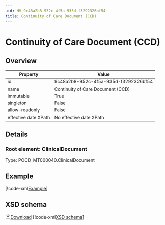 ```yaml
---
uid: HV_9c48a2b8-952c-4f5a-935d-f3292326bf54
title: Continuity of Care Document (CCD)
---
```


# Continuity of Care Document (CCD)

## Overview

Property|Value
---|---
id|9c48a2b8-952c-4f5a-935d-f3292326bf54
name|Continuity of Care Document (CCD)
immutable|True
singleton|False
allow-readonly|False
effective date XPath|No effective date XPath

## Details

<a name='ClinicalDocument'></a>

### Root element: ClinicalDocument
 Type: POCD_MT000040.ClinicalDocument

## Example
[!code-xml[Example](sample-xml/9c48a2b8-952c-4f5a-935d-f3292326bf54.xml)]

## XSD schema
[![Download](/healthvault/images/download.png)Download](xsd/ccd.xsd)
[!code-xml[XSD schema](xsd/ccd.xsd)]
